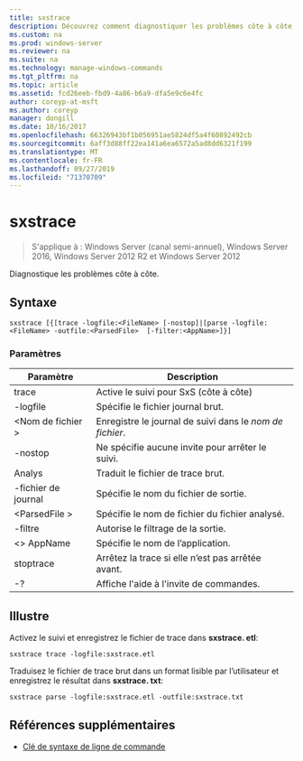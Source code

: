 ```yaml
---
title: sxstrace
description: Découvrez comment diagnostiquer les problèmes côte à côte.
ms.custom: na
ms.prod: windows-server
ms.reviewer: na
ms.suite: na
ms.technology: manage-windows-commands
ms.tgt_pltfrm: na
ms.topic: article
ms.assetid: fcd26eeb-fbd9-4a86-b6a9-dfa5e9c6e4fc
author: coreyp-at-msft
ms.author: coreyp
manager: dongill
ms.date: 10/16/2017
ms.openlocfilehash: 66326943bf1b056951ae5824df5a4f60892492cb
ms.sourcegitcommit: 6aff3d88ff22ea141a6ea6572a5ad8dd6321f199
ms.translationtype: MT
ms.contentlocale: fr-FR
ms.lasthandoff: 09/27/2019
ms.locfileid: "71370709"
---
```

# <a name="sxstrace"></a>sxstrace

>S'applique à : Windows Server (canal semi-annuel), Windows Server 2016, Windows Server 2012 R2 et Windows Server 2012

Diagnostique les problèmes côte à côte.    

## <a name="syntax"></a>Syntaxe  
```  
sxstrace [{[trace -logfile:<FileName> [-nostop]|[parse -logfile:<FileName> -outfile:<ParsedFile>  [-filter:<AppName>]}]  
```  

### <a name="parameters"></a>Paramètres  
|Paramètre|Description|  
|-------|--------|  
|trace|Active le suivi pour SxS (côte à côte)|  
|-logfile|Spécifie le fichier journal brut.|  
|\<Nom de fichier >|Enregistre le journal de suivi dans le *nom de fichier*.|  
|-nostop|Ne spécifie aucune invite pour arrêter le suivi.|  
|Analys|Traduit le fichier de trace brut.|  
|-fichier de journal|Spécifie le nom du fichier de sortie.|  
|\<ParsedFile >|Spécifie le nom de fichier du fichier analysé.|  
|-filtre|Autorise le filtrage de la sortie.|  
|\<> AppName|Spécifie le nom de l’application.|  
|stoptrace|Arrêtez la trace si elle n’est pas arrêtée avant.|  
|-?|Affiche l'aide à l'invite de commandes.|  

## <a name="BKMK_Examples"></a>Illustre  
Activez le suivi et enregistrez le fichier de trace dans **sxstrace. etl**:  
```  
sxstrace trace -logfile:sxstrace.etl  
```  
Traduisez le fichier de trace brut dans un format lisible par l’utilisateur et enregistrez le résultat dans **sxstrace. txt**:  
```  
sxstrace parse -logfile:sxstrace.etl -outfile:sxstrace.txt  
```  

## <a name="additional-references"></a>Références supplémentaires  
-   [Clé de syntaxe de ligne de commande](command-line-syntax-key.md)  
  
